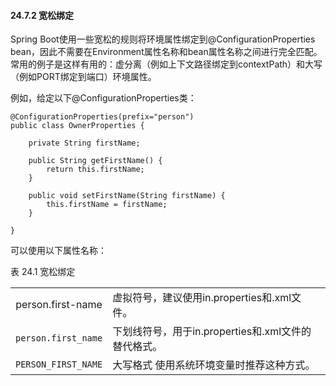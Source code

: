 #### 24.7.2 宽松绑定

Spring Boot使用一些宽松的规则将环境属性绑定到@ConfigurationProperties bean，因此不需要在Environment属性名称和bean属性名称之间进行完全匹配。 常用的例子是这样有用的：虚分离（例如上下文路径绑定到contextPath）和大写（例如PORT绑定到端口）环境属性。

例如，给定以下@ConfigurationProperties类：

```
@ConfigurationProperties(prefix="person")
public class OwnerProperties {

    private String firstName;

    public String getFirstName() {
        return this.firstName;
    }

    public void setFirstName(String firstName) {
        this.firstName = firstName;
    }

}
```

可以使用以下属性名称：

表 24.1 宽松绑定

|  |  |
| :---: | :--- |
| person.first-name | 虚拟符号，建议使用in.properties和.xml文件。 |
| `person.first_name` | 下划线符号，用于in.properties和.xml文件的替代格式。 |
| `PERSON_FIRST_NAME` | 大写格式 使用系统环境变量时推荐这种方式。  |



